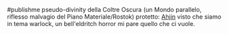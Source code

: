 #publishme 
pseudo-divinity della Coltre Oscura (un Mondo parallelo, riflesso malvagio del Piano Materiale/Rostok)
protetto: [Ahjin](Ahjin.md)
visto che siamo in tema warlock, un bell'eldritch horror mi pare quello che ci vuole. 